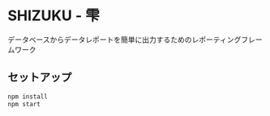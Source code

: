 # SHIZUKU - 雫
データベースからデータレポートを簡単に出力するためのレポーティングフレームワーク

## セットアップ
```bash
npm install
npm start
```

